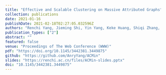 ```yaml
---
title: "Effective and Scalable Clustering on Massive Attributed Graphs"
collection: publications
date: 2021-01-16
publishDate: 2021-02-18T02:27:05.032596Z
authors: "Renchi Yang, Jieming Shi, Yin Yang, Keke Huang, Shiqi Zhang, Xiaokui Xiao"
publication_types: ["2"]
abstract: ""
featured: false
venue: "Proceedings of The Web Conference (WWW)"
pdf: "https://doi.org/10.1145/3442381.3449875"
github: "https://github.com/AnryYang/ACMin"
slides: "https://renchi.ac.cn/files/ACMin-slides.pptx"
doi: "10.1145/3442381.3449875"
---
```

